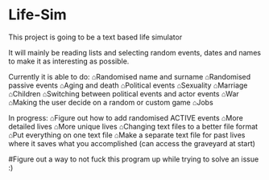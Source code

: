 # Life-Sim
This project is going to be a text based life simulator

It will mainly be reading lists and selecting random events, dates and names to make it as interesting as possible.

Currently it is able to do:
⌂Randomised name and surname
⌂Randomised passive events
⌂Aging and death
⌂Political events
⌂Sexuality
⌂Marriage
⌂Children
⌂Switching between political events and actor events
⌂War
⌂Making the user decide on a random or custom game
⌂Jobs

In progress:
⌂Figure out how to add randomised ACTIVE events
⌂More detailed lives
⌂More unique lives
⌂Changing text files to a better file format
⌂Put everything on one text file
⌂Make a separate text file for past lives where it saves what you accomplished (can access the graveyard at start)

#Figure out a way to not fuck this program up while trying to solve an issue :)


